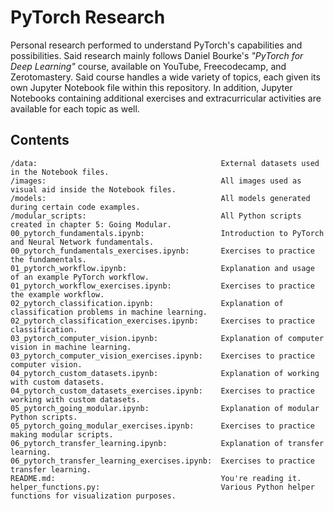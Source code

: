 # PyTorch Research

Personal research performed to understand PyTorch's capabilities and possibilities. Said research mainly follows Daniel Bourke's *"PyTorch for Deep Learning"* course, available on YouTube, Freecodecamp, and Zerotomastery. Said course handles a wide variety of topics, each given its own Jupyter Notebook file within this repository. In addition, Jupyter Notebooks containing additional exercises and extracurricular activities are available for each topic as well.

## Contents
~~~
/data:                                         External datasets used in the Notebook files.
/images:                                       All images used as visual aid inside the Notebook files.
/models:                                       All models generated during certain code examples.
/modular_scripts:                              All Python scripts created in chapter 5: Going Modular.
00_pytorch_fundamentals.ipynb:                 Introduction to PyTorch and Neural Network fundamentals.
00_pytorch_fundamentals_exercises.ipynb:       Exercises to practice the fundamentals.
01_pytorch_workflow.ipynb:                     Explanation and usage of an example PyTorch workflow.
01_pytorch_workflow_exercises.ipynb:           Exercises to practice the example workflow.
02_pytorch_classification.ipynb:               Explanation of classification problems in machine learning.
02_pytorch_classification_exercises.ipynb:     Exercises to practice classification.
03_pytorch_computer_vision.ipynb:              Explanation of computer vision in machine learning.
03_pytorch_computer_vision_exercises.ipynb:    Exercises to practice computer vision.
04_pytorch_custom_datasets.ipynb:              Explanation of working with custom datasets.
04_pytorch_custom_datasets_exercises.ipynb:    Exercises to practice working with custom datasets.
05_pytorch_going_modular.ipynb:                Explanation of modular Python scripts.
05_pytorch_going_modular_exercises.ipynb:      Exercises to practice making modular scripts.
06_pytorch_transfer_learning.ipynb:            Explanation of transfer learning.
06_pytorch_transfer_learning_exercises.ipynb:  Exercises to practice transfer learning.
README.md:                                     You're reading it.
helper_functions.py:                           Various Python helper functions for visualization purposes.
~~~
